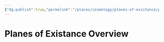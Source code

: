 ```yaml
---
{"dg-publish":true,"permalink":"/places/cosmology/planes-of-existance/planes-of-existance/","dgHomeLink":true,"dgPassFrontmatter":true}
---
```


# Planes of Existance Overview
 
